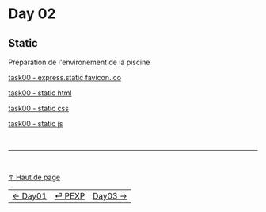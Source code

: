 # Day 02

## Static

Préparation de l'environement de la piscine

[task00 - express.static favicon.ico](./day02/TASK00.md)

[task00 - static html](./day02/TASK01.md)

[task00 - static css](./day02/TASK01.md)

[task00 - static js](./day02/TASK02.md)

<br/>

---

<br/>

[↑ Haut de page](#task-00)

|                                   |                                   |                                   |
| :---                              |               :---:               |                              ---: |
| [← Day01](./DAY01.md)      | [⏎ PEXP](./PEXP.md)              | [Day03 →](./DAY03.md)      |
